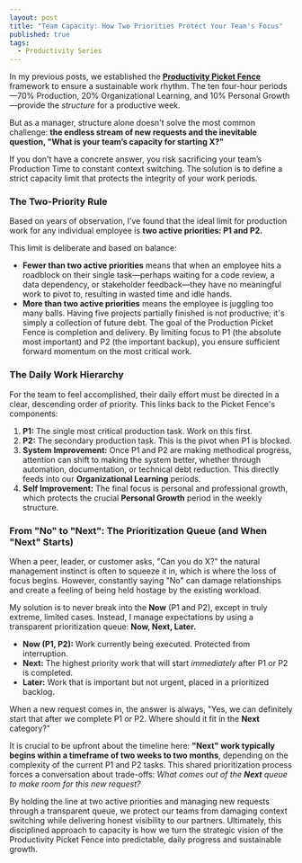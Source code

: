 ```yaml
---
layout: post
title: "Team Capacity: How Two Priorities Protect Your Team's Focus"
published: true
tags:
  - Productivity Series
---
```


In my previous posts, we established the [**Productivity Picket Fence**](https://peter.zaffina.net/blog/tags/#productivity-series) framework to ensure a sustainable work rhythm. The ten four-hour periods—70% Production, 20% Organizational Learning, and 10% Personal Growth—provide the *structure* for a productive week.

But as a manager, structure alone doesn't solve the most common challenge: **the endless stream of new requests and the inevitable question, "What is your team’s capacity for starting X?"**

If you don't have a concrete answer, you risk sacrificing your team’s Production Time to constant context switching. The solution is to define a strict capacity limit that protects the integrity of your work periods.

### The Two-Priority Rule

Based on years of observation, I’ve found that the ideal limit for production work for any individual employee is **two active priorities: P1 and P2.**

This limit is deliberate and based on balance:

* **Fewer than two active priorities** means that when an employee hits a roadblock on their single task—perhaps waiting for a code review, a data dependency, or stakeholder feedback—they have no meaningful work to pivot to, resulting in wasted time and idle hands.
* **More than two active priorities** means the employee is juggling too many balls. Having five projects partially finished is not productive; it's simply a collection of future debt. The goal of the Production Picket Fence is completion and delivery. By limiting focus to P1 (the absolute most important) and P2 (the important backup), you ensure sufficient forward momentum on the most critical work.

### The Daily Work Hierarchy

For the team to feel accomplished, their daily effort must be directed in a clear, descending order of priority. This links back to the Picket Fence's components:

1.  **P1:** The single most critical production task. Work on this first.
2.  **P2:** The secondary production task. This is the pivot when P1 is blocked.
3.  **System Improvement:** Once P1 and P2 are making methodical progress, attention can shift to making the system better, whether through automation, documentation, or technical debt reduction. This directly feeds into our **Organizational Learning** periods.
4.  **Self Improvement:** The final focus is personal and professional growth, which protects the crucial **Personal Growth** period in the weekly structure.


### From "No" to "Next": The Prioritization Queue (and When "Next" Starts)

When a peer, leader, or customer asks, "Can you do X?" the natural management instinct is often to squeeze it in, which is where the loss of focus begins. However, constantly saying "No" can damage relationships and create a feeling of being held hostage by the existing workload.

My solution is to never break into the **Now** (P1 and P2), except in truly extreme, limited cases. Instead, I manage expectations by using a transparent prioritization queue: **Now, Next, Later.**

* **Now (P1, P2):** Work currently being executed. Protected from interruption.
* **Next:** The highest priority work that will start *immediately* after P1 or P2 is completed.
* **Later:** Work that is important but not urgent, placed in a prioritized backlog.

When a new request comes in, the answer is always, "Yes, we can definitely start that after we complete P1 or P2. Where should it fit in the **Next** category?"

It is crucial to be upfront about the timeline here: **"Next" work typically begins within a timeframe of two weeks to two months**, depending on the complexity of the current P1 and P2 tasks. This shared prioritization process forces a conversation about trade-offs: *What comes out of the **Next** queue to make room for this new request?*

By holding the line at two active priorities and managing new requests through a transparent queue, we protect our teams from damaging context switching while delivering honest visibility to our partners. Ultimately, this disciplined approach to capacity is how we turn the strategic vision of the Productivity Picket Fence into predictable, daily progress and sustainable growth.